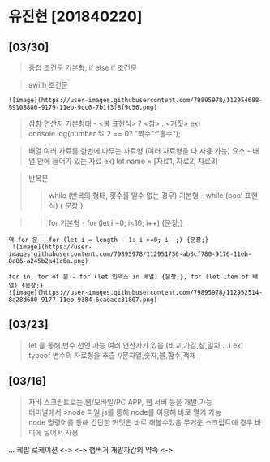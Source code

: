 # 유진현 [201840220]

## [03/30]

 > 중첩 조건문
    기본형, if else if 조건문

 > swith 조건문
     <!-- 기본형 -->
     
    ![image](https://user-images.githubusercontent.com/79895978/112954688-99108880-9179-11eb-9cc6-7b1f3f8f9c56.png)

 > 삼항 연산자
    기본형태 - <불 표현식> ? <참> : <거짓>
     ex) console.log(number % 2 == 0? "짝수":"홀수"); 

 > 배열
    여러 자료를 한번에 다루는 자료형 (여러 자료형을 다 사용 가능)
    요소 - 배열 안에 들어가 있는 자료
    ex) let name = [자료1, 자료2, 자료3]

 > 반복문
  >> while (반복의 형태, 횟수를 알수 없는 경우)
    기본형 - while (bool 표현식) { 문장;}

  >> for
    기본형 - for (let i =0; i<10; i++) {문장;}

    역 for 문 - for (let i = length - 1: i >=0; i--;) {문장;}
     ![image](https://user-images.githubusercontent.com/79895978/112951756-ab3cf780-9176-11eb-8a06-a245b2a41c6a.png)
    
    for in, for of 문 - for (let 인덱스 in 배열) {문장;}, for (let item of 배열) {문장;}
    ![image](https://user-images.githubusercontent.com/79895978/112952514-8a28d680-9177-11eb-9384-6caeacc31807.png)

    



  
      
    


## [03/23]

 >  let 을 통해 변수 선언 가능
 >  여러 연산자가 있음 (비교,가감,참,일치,...)
   ex) typeof 변수의 자료형을 추출 //문자열,숫자,불,함수,객체
## [03/16]

> 자바 스크립트로는 웹/모바일/PC APP, 웹 서버 등을 개발 가능 <br>
> 터미널에서 >node 파일.js를 통해 node를 이용해 바로 열기 가능  </br>
> node 명령어를 통해 간단한 커밋은 바로 해볼수있음
> 무거운 스크립트에 경우 바디에 넣어서 사용

... 케밥 로케이션
 <->
 <->   햄버거          개발자간의 약속
 <->


